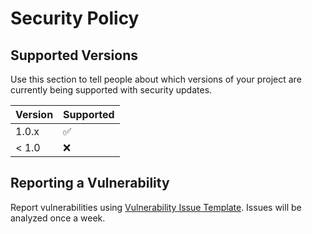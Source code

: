 # Security Policy

## Supported Versions

Use this section to tell people about which versions of your project are
currently being supported with security updates.

| Version | Supported          |
| ------- | ------------------ |
| 1.0.x   | :white_check_mark: |
| < 1.0   | :x:                |

## Reporting a Vulnerability

Report vulnerabilities using [Vulnerability Issue Template](https://github.com/superflyxxi/phone-compare/issues/new?assignees=superflyxxi&labels=vulnerability&template=vulnerability.md).
Issues will be analyzed once a week.
